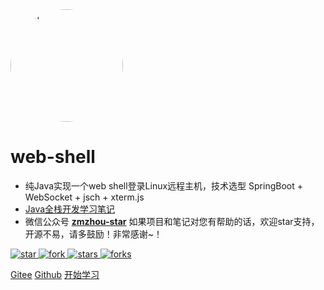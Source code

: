 <img width="180px" height="180px" style="border-radius: 50%" border="0" src="./docs/favicon.ico" alt="icon">

# web-shell

- 纯Java实现一个web shell登录Linux远程主机，技术选型 SpringBoot + WebSocket + jsch + xterm.js
- [Java全栈开发学习笔记](https://zmzhou-star.github.io/learnotes)
- 微信公众号 [**zmzhou-star**](https://gitee.com/zmzhou-star/web-shell/raw/master/docs/wechat-zmzhou-star.png) 如果项目和笔记对您有帮助的话，欢迎star支持，开源不易，请多鼓励！非常感谢~！

<a href="https://gitee.com/zmzhou-star/web-shell/stargazers" target="_blank">
    <img src="https://gitee.com/zmzhou-star/web-shell/badge/star.svg?theme=dark" alt="star">
</a>
<a href="https://gitee.com/zmzhou-star/web-shell/members" target="_blank">
    <img src="https://gitee.com/zmzhou-star/web-shell/badge/fork.svg?theme=dark" alt="fork">
</a>

<a href="https://github.com/zmzhou-star/web-shell/stargazers" target="_blank" rel="noopener">
    <img src="https://badgen.net/github/stars/zmzhou-star/web-shell?icon=github&color=4ab8a1" alt="stars">
</a>
<a href="https://github.com/zmzhou-star/web-shell/members" target="_blank" rel="noopener">
    <img src="https://badgen.net/github/forks/zmzhou-star/web-shell?icon=github&color=4ab8a1" alt="forks">
</a>

[Gitee](<https://gitee.com/zmzhou-star/web-shell>)
[Github](<https://github.com/zmzhou-star/web-shell>)
[开始学习](README.md)
